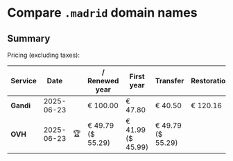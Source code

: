 # Compare `.madrid` domain names

## Summary

Pricing (excluding taxes):

| Service | Date |  | / Renewed year | First year | Transfer | Restoration |
|--|--|--|--|--|--|--|
| **Gandi** | 2025-06-23 |  | € 100.00 | € 47.80 | € 40.50 | € 120.16 |
| **OVH** | 2025-06-23 | 🏆 | € 49.79<br>($ 55.29) | € 41.99<br>($ 45.99) | € 49.79<br>($ 55.29) |  |
